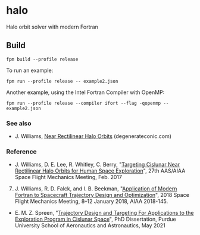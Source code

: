 # halo

Halo orbit solver with modern Fortran

## Build

```
fpm build --profile release
```

To run an example:

```
fpm run --profile release -- example2.json
```

Another example, using the Intel Fortran Compiler with OpenMP:

```
fpm run --profile release --compiler ifort --flag -qopenmp -- example2.json
```

### See also

 * J. Williams, [Near Rectilinear Halo Orbits](https://degenerateconic.com/near-rectilinear-halo-orbits.html) (degenerateconic.com)
### Reference

 * J. Williams, D. E. Lee, R. Whitley, C. Berry, "[Targeting Cislunar Near Rectilinear Halo Orbits for Human Space Exploration](https://www.researchgate.net/publication/322526659_Targeting_Cislunar_Near_Rectilinear_Halo_Orbits_for_Human_Space_Exploration)", 27th AAS/AIAA Space Flight Mechanics Meeting, Feb. 2017
 7. J. Williams, R. D. Falck, and I. B. Beekman, "[Application of Modern Fortran to Spacecraft Trajectory Design and Optimization](https://ntrs.nasa.gov/api/citations/20180000413/downloads/20180000413.pdf)", 2018 Space Flight Mechanics Meeting, 8–12 January 2018, AIAA 2018-145.
 * E. M. Z. Spreen, "[Trajectory Design and Targeting For Applications to the Exploration Program in Cislunar Space](https://hammer.purdue.edu/articles/thesis/Trajectory_Design_and_Targeting_For_Applications_to_the_Exploration_Program_in_Cislunar_Space/14445717)", PhD Dissertation, Purdue University School of Aeronautics and Astronautics, May 2021
